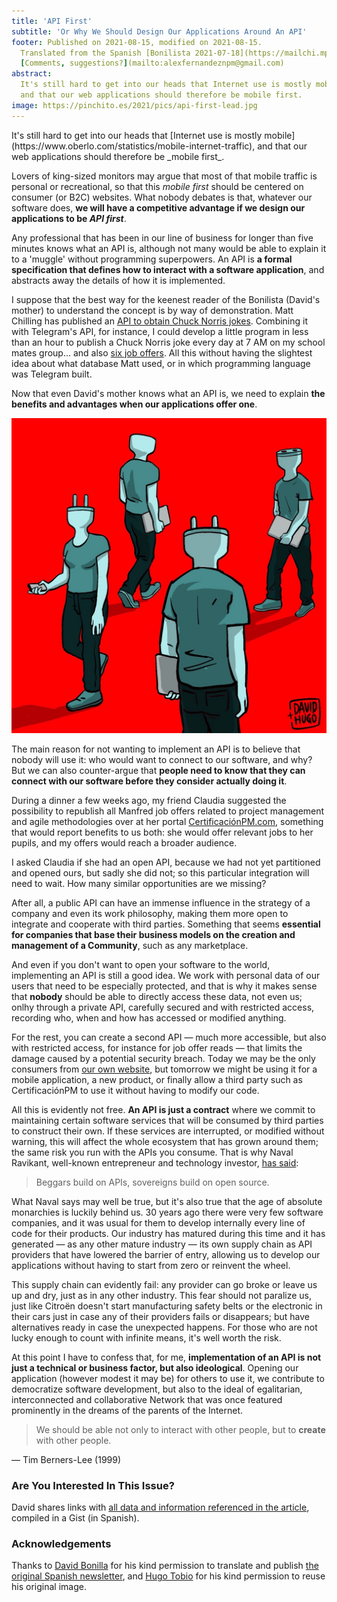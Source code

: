 ```yaml
---
title: 'API First'
subtitle: 'Or Why We Should Design Our Applications Around An API'
footer: Published on 2021-08-15, modified on 2021-08-15.
  Translated from the Spanish [Bonilista 2021-07-18](https://mailchi.mp/bonillaware/api-first?e=e8078d2541).
  [Comments, suggestions?](mailto:alexfernandeznpm@gmail.com)
abstract:
  It's still hard to get into our heads that Internet use is mostly mobile,
  and that our web applications should therefore be mobile first.
image: https://pinchito.es/2021/pics/api-first-lead.jpg
---
```


<div class="calltoaction">
It's still hard to get into our heads that
[Internet use is mostly mobile](https://www.oberlo.com/statistics/mobile-internet-traffic),
and that our web applications should therefore be _mobile first_.
</div>

Lovers of king-sized monitors may argue that most of that mobile traffic is personal or recreational,
so that this _mobile first_ should be centered on consumer (or B2C) websites.
What nobody debates is that, whatever our software does,
**we will have a competitive advantage if we design our applications to be _API first_**.

Any professional that has been in our line of business for longer than five minutes knows what an API is,
although not many would be able to explain it to a 'muggle' without programming superpowers.
An API is **a formal specification that defines how to interact with a software application**,
and abstracts away the details of how it is implemented.

I suppose that the best way for the keenest reader of the Bonilista (David's mother)
to understand the concept is by way of demonstration.
Matt Chilling has published an
[API to obtain Chuck Norris jokes](https://api.chucknorris.io/).
Combining it with Telegram's API, for instance,
I could develop a little program in less than an hour to publish
a Chuck Norris joke every day at 7 AM on my school mates group...
and also [six job offers](https://www.getmanfred.com/manfred-daily-html/).
All this without having the slightest idea about what database Matt used,
or in which programming language was Telegram built.

Now that even David's mother knows what an API is,
we need to explain
**the benefits and advantages when our applications offer one**.

![© Original illustration by [Hugo Tobio](https://twitter.com/HugoTobio), _tarugo_ and professional illustrator from Bilbao, Spain.](pics/api-first-lead.jpg "Several people with their heads replaced by giant power plugs and sockets walk around on a red background.")

The main reason for not wanting to implement an API is to believe that nobody will use it:
who would want to connect to our software, and why?
But we can also counter-argue that
**people need to know that they can connect with our software
before they consider actually doing it**.

During a dinner a few weeks ago,
my friend Claudia suggested the possibility to republish
all Manfred job offers related to project management and agile methodologies
over at her portal [CertificaciónPM.com](https://certificacionpm.com/),
something that would report benefits to us both:
she would offer relevant jobs to her pupils,
and my offers would reach a broader audience.
 
I asked Claudia if she had an open API,
because we had not yet partitioned and opened ours,
but sadly she did not;
so this particular integration will need to wait.
How many similar opportunities are we missing?
 
After all, a public API can have an immense influence in the strategy of a company
and even its work philosophy,
making them more open to integrate and cooperate with third parties.
Something that seems **essential for companies that base their business models on the creation and management of a Community**,
such as any marketplace.

And even if you don't want to open your software to the world,
implementing an API is still a good idea.
We work with personal data of our users that need to be especially protected,
and that is why it makes sense that **nobody** should be able to directly access these data,
not even us;
onlhy through a private API, carefully secured and with restricted access,
recording who, when and how has accessed or modified anything.

For the rest,
you can create a second API
— much more accessible,
but also with restricted access,
for instance for job offer reads —
that limits the damage caused by a potential security breach.
Today we may be the only consumers from
[our own website](https://www.getmanfred.com/ofertas-empleo),
but tomorrow we might be using it for a mobile application,
a new product,
or finally allow a third party such as CertificaciónPM to use it
without having to modify our code.

All this is evidently not free.
**An API is just a contract** where we commit to maintaining certain software services
that will be consumed by third parties to construct their own.
If these services are interrupted,
or modified without warning,
this will affect the whole ecosystem that has grown around them;
the same risk you run with the APIs you consume.
That is why Naval Ravikant,
well-known entrepreneur and technology investor,
[has said](https://twitter.com/naval/status/1404325039076384773):

> Beggars build on APIs, sovereigns build on open source.

What Naval says may well be true,
but it's also true that the age of absolute monarchies is luckily behind us.
30 years ago there were very few software companies,
and it was usual for them to develop internally every line of code for their products.
Our industry has matured during this time and
it has generated
— as any other mature industry —
its own supply chain as API providers that have lowered the barrier of entry,
allowing us to develop our applications without having to start from zero or reinvent the wheel.

This supply chain can evidently fail:
any provider can go broke or leave us up and dry,
just as in any other industry.
This fear should not paralize us,
just like Citroën doesn't start manufacturing safety belts or the electronic in their cars
just in case any of their providers fails or disappears;
but have alternatives ready in case the unexpected happens.
For those who are not lucky enough to count with infinite means,
it's well worth the risk.

At this point I have to confess that, for me,
**implementation of an API is not just a technical or business factor,
but also ideological**.
Opening our application
(however modest it may be) for others to use it,
we contribute to democratize software development,
but also to the ideal of egalitarian, interconnected and collaborative Network
that was once featured prominently in the dreams of the parents of the Internet.
 
> We should be able not only to interact with other people,
> but to **create** with other people.

— Tim Berners-Lee (1999)

### Are You Interested In This Issue?

David shares links with
[all data and information referenced in the article](https://gist.github.com/dbonillaf/922e66d61616f442584be09adec2f580),
compiled in a Gist (in Spanish).

### Acknowledgements

Thanks to [David Bonilla](https://twitter.com/david_bonilla)
for his kind permission to translate and publish
[the original Spanish newsletter](https://mailchi.mp/bonillaware/api-first?e=e8078d2541),
and [Hugo Tobio](https://twitter.com/HugoTobio)
for his kind permission to reuse his original image.

